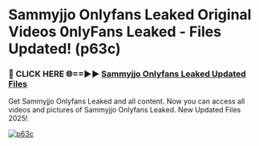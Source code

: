 # Sammyjjo Onlyfans Leaked Original Videos 0nlyFans Leaked - Files Updated! (p63c)

<h3>🔴 CLICK HERE 🌐==►► <a href="https://best4dudes.click/HH4t6V" rel="nofollow">Sammyjjo Onlyfans Leaked Updated Files</a></h3>

Get Sammyjjo Onlyfans Leaked and all content. Now you can access all videos and pictures of Sammyjjo Onlyfans Leaked. New Updated Files 2025!

[![p63c](https://github.com/user-attachments/assets/8c521d6e-e6e3-4a75-9320-d58ab9d79d5b)](https://best4dudes.click/HH4t6V)
